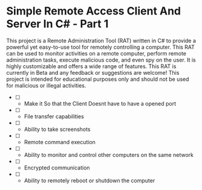 # Simple Remote Access Client And Server In C# - Part 1

This project is a Remote Administration Tool (RAT) written in C# to provide a powerful yet easy-to-use tool for remotely controlling a computer. This RAT can be used to monitor activities on a remote computer, perform remote administration tasks, execute malicious code, and even spy on the user. It is highly customizable and offers a wide range of features. This RAT is currently in Beta and any feedback or suggestions are welcome! This project is intended for educational purposes only and should not be used for malicious or illegal activities.

- [ ] - Make it So that the Client Doesnt have to have a opened port
- [ ] - File transfer capabilities
- [ ] - Ability to take screenshots
- [ ] - Remote command execution
- [ ] - Ability to monitor and control other computers on the same network
- [ ] - Encrypted communication
- [ ] - Ability to remotely reboot or shutdown the computer
